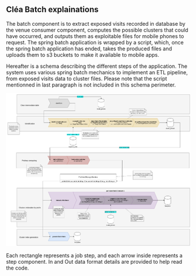 ## Cléa Batch explainations

The batch component is to extract exposed visits recorded in database by the venue consumer component, computes 
the possible clusters that could have occurred, and outputs them as exploitable files for mobile phones to request.
The spring batch application is wrapped by a script, which, once the spring batch application has ended, takes the produced
files and uploads them to s3 buckets to make it available to mobile apps.

Hereafter is a schema describing the different steps of the application. The system uses various spring batch mechanics
to implement an ETL pipeline, from exposed visits data to cluster files. Please note that the script mentionned in last 
paragraph is not included in this schema perimeter.

![clea-batch schema](batch_schema.png)

Each rectangle represents a job step, and each arrow inside represents a step component. In and Out data format details
are provided to help read the code.